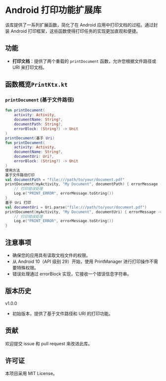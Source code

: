 # Android 打印功能扩展库

该库提供了一系列扩展函数，简化了在 Android 应用中打印文档的过程。通过封装 Android
打印框架，这些函数使得打印任务的实现更加直观和便捷。

## 功能

- **打印文档**：提供了两个重载的 `printDocument` 函数，允许您根据文件路径或 URI 来打印文档。

## 函数概览`PrintKtx.kt`

### `printDocument` (基于文件路径)

```kotlin
fun printDocument(
    activity: Activity,
    documentName: String?,
    documentPath: String?,
    errorBlock: (String?) -> Unit
)
printDocument(基于 Uri)
fun printDocument(
    activity: Activity,
    documentName: String?,
    documentUri: Uri?,
    errorBlock: (String?) -> Unit
)
使用方法
基于文件路径打印
val documentPath = "file:///path/to/your/document.pdf"
printDocument(myActivity, "My Document", documentPath) { errorMessage ->
    // 打印错误处理
    Log.e("PRINT_ERROR", errorMessage.toString())
}
基于 Uri 打印
val documentUri = Uri.parse("file:///path/to/your/document.pdf")
printDocument(myActivity, "My Document", documentUri) { errorMessage ->
    // 打印错误处理
    Log.e("PRINT_ERROR", errorMessage.toString())
}
```

## 注意事项

- 确保您的应用具有读取文档文件的权限。
- 从 Android 10（API 级别 29）开始，使用 PrintManager 进行打印操作不需要特殊权限。
- 错误处理通过 errorBlock 实现，它接收一个错误信息字符串。

## 版本历史

v1.0.0

- 初始版本，提供了基于文件路径和 URI 的打印功能。

## 贡献

欢迎提交 issue 和 pull request 来改进此库。

## 许可证

本项目采用 MIT License。